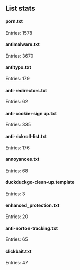 ## List stats
#### porn.txt
Entries: 1578 <br> 
#### antimalware.txt
Entries: 3670 <br> 
#### antitypo.txt
Entries: 179 <br> 
#### anti-redirectors.txt
Entries: 62 <br> 
#### anti-cookie+sign up.txt
Entries: 335 <br> 
#### anti-rickroll-list.txt
Entries: 176 <br> 
#### annoyances.txt
Entries: 68 <br> 
#### duckduckgo-clean-up.template
Entries: 3 <br> 
#### enhanced_protection.txt
Entries: 20 <br> 
#### anti-norton-tracking.txt
Entries: 65 <br> 
#### clickbait.txt
Entries: 47 <br> 
